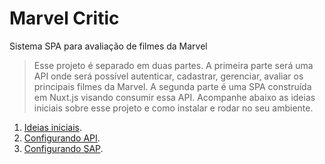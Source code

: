 # Marvel Critic
Sistema SPA para avaliação de filmes da Marvel


> Esse projeto é separado em duas partes. A primeira parte será uma API onde será possível autenticar, cadastrar, gerenciar, avaliar os principais filmes da Marvel. A segunda parte é uma SPA construída em Nuxt.js visando consumir essa API. Acompanhe abaixo as ideias iniciais sobre esse projeto e como instalar e rodar no seu ambiente.

1. [Ideias iniciais](https://duckduckgo.com).
2. [Configurando API](https://github.com/AdsonVieira/marvel-critic/tree/main/api#about-laravel).
3. [Configurando SAP](https://github.com/AdsonVieira/marvel-critic/tree/main/webApp#marvelcritic).
